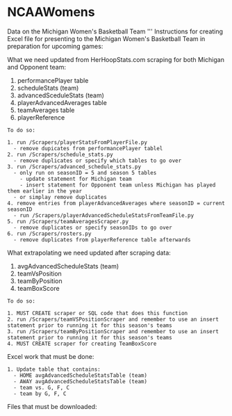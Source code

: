 # NCAAWomens
Data on the Michigan Women's Basketball Team
'''
Instructions for creating Excel file for presenting to the Michigan Women's Basketball Team in preparation for upcoming games:

What we need updated from HerHoopStats.com scraping for both Michigan and Opponent team:

  1. performancePlayer table
  2. scheduleStats (team)
  3. advancedSceduleStats (team)
  4. playerAdvancedAverages table 
  5. teamAverages table
  6. playerReference
  
    To do so:
    
    1. run /Scrapers/playerStatsFromPlayerFile.py 
      - remove dupicates from performancePlayer tablel
    2. run /Scrapers/schedule_stats.py
      - remove duplicates or specify which tables to go over
    3. run /Scrapers/advanced_schedule_stats.py
      - only run on seasonID = 5 and season 5 tables
        - update statement for Michigan team
        - insert statement for Opponent team unless Michigan has played them earlier in the year
      - or simplay remove duplicates
    4. remove entries from playerAdvancedAverages where seasonID = current seasonID
      - run /Scrapers/playerAdvancedScheduleStatsFromTeamFile.py
    5. run /Scrapers/teamAveragesScraper.py
      - remove duplicates or specify seasonIDs to go over
    6. run /Scrapers/rosters.py
      - remove duplicates from playerReference table afterwards

What extrapolating we need updated after scraping data:

  1. avgAdvancedScheduleStats (team)
  2. teamVsPosition
  3. teamByPosition
  4. teamBoxScore
  
    To do so:
    
    1. MUST CREATE scraper or SQL code that does this function
    2. run /Scrapers/teamVSPositionScraper and remember to use an insert statement prior to running it for this season's teams
    3. run /Scrapers/teamByPositionScraper and remember to use an insert statement prior to running it for this season's teams
    4. MUST CREATE scraper for creating TeamBoxScore 

Excel work that must be done:

    1. Update table that contains:
      - HOME avgAdvancedScheduleStatsTable (team)
      - AWAY avgAdvancedScheduleStatsTable (team)
      - team vs. G, F, C
      - team by G, F, C

Files that must be downloaded:
